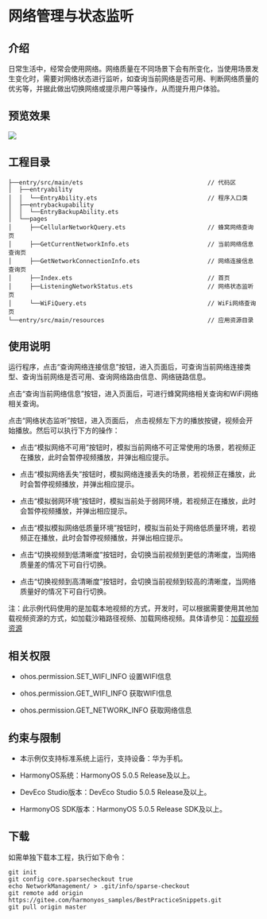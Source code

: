 # **网络管理与状态监听**
## 介绍
日常生活中，经常会使用网络。网络质量在不同场景下会有所变化，当使用场景发生变化时，需要对网络状态进行监听，如查询当前网络是否可用、判断网络质量的优劣等，并据此做出切换网络或提示用户等操作，从而提升用户体验。
## 预览效果
![](screenshots/image.gif)
## 工程目录
``` 
├──entry/src/main/ets                                   // 代码区
│  ├──entryability
│  │  └──EntryAbility.ets                               // 程序入口类
│  ├──entrybackupability
│  │  └──EntryBackupAbility.ets
│  └──pages
│     ├──CellularNetworkQuery.ets                       // 蜂窝网络查询页
│     ├──GetCurrentNetworkInfo.ets                      // 当前网络信息查询页
│     ├──GetNetworkConnectionInfo.ets                   // 网络连接信息查询页
│     ├──Index.ets                                      // 首页
│     ├──ListeningNetworkStatus.ets                     // 网络状态监听页
│     └──WiFiQuery.ets                                  // WiFi网络查询页
└──entry/src/main/resources                             // 应用资源目录
``` 
## 使用说明
运行程序，点击“查询网络连接信息”按钮，进入页面后，可查询当前网络连接类型、查询当前网络是否可用、查询网络路由信息、网络链路信息。

点击“查询当前网络信息”按钮，进入页面后，可进行蜂窝网络相关查询和WiFi网络相关查询。

点击“网络状态监听”按钮，进入页面后， 点击视频左下方的播放按键，视频会开始播放。然后可以执行下方的操作：

* 点击“模拟网络不可用”按钮时，模拟当前网络不可正常使用的场景，若视频正在播放，此时会暂停视频播放，并弹出相应提示。

* 点击“模拟网络丢失”按钮时，模拟网络连接丢失的场景，若视频正在播放，此时会暂停视频播放，并弹出相应提示。

* 点击“模拟弱网环境”按钮时，模拟当前处于弱网环境，若视频正在播放，此时会暂停视频播放，并弹出相应提示。

* 点击“模拟模拟网络低质量环境”按钮时，模拟当前处于网络低质量环境，若视频正在播放，此时会暂停视频播放，并弹出相应提示。

* 点击“切换视频到低清晰度”按钮时，会切换当前视频到更低的清晰度，当网络质量差的情况下可自行切换。

* 点击“切换视频到高清晰度”按钮时，会切换当前视频到较高的清晰度，当网络质量好的情况下可自行切换。

注：此示例代码使用的是加载本地视频的方式，开发时，可以根据需要使用其他加载视频资源的方式，如加载沙箱路径视频、加载网络视频。具体请参见：[加载视频资源](https://developer.huawei.com/consumer/cn/doc/harmonyos-guides/arkts-common-components-video-player#加载视频资源)

## 相关权限

* ohos.permission.SET_WIFI_INFO    设置WIFI信息

* ohos.permission.GET_WIFI_INFO    获取WIFI信息

* ohos.permission.GET_NETWORK_INFO   获取网络信息

## 约束与限制

* 本示例仅支持标准系统上运行，支持设备：华为手机。

* HarmonyOS系统：HarmonyOS 5.0.5 Release及以上。

* DevEco Studio版本：DevEco Studio 5.0.5 Release及以上。

* HarmonyOS SDK版本：HarmonyOS 5.0.5 Release SDK及以上。

## 下载

如需单独下载本工程，执行如下命令：
```
git init
git config core.sparsecheckout true
echo NetworkManagement/ > .git/info/sparse-checkout
git remote add origin https://gitee.com/harmonyos_samples/BestPracticeSnippets.git
git pull origin master
```